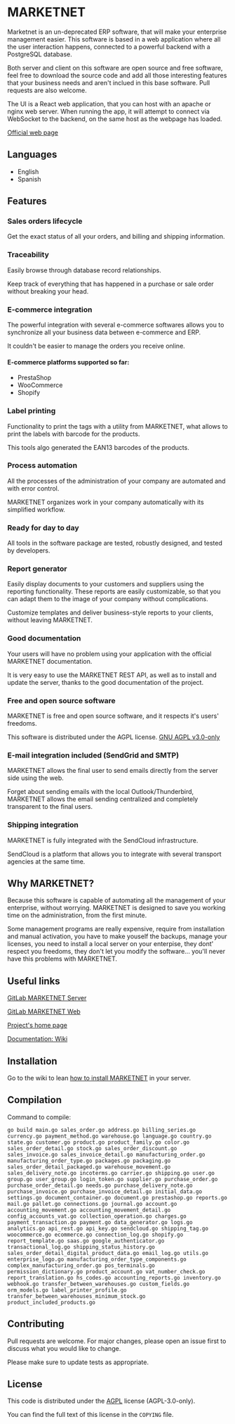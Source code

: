 # MARKETNET

Marketnet is an un-deprecated ERP software, that will make your enterprise management easier. This software is based in a web application where all the user interaction happens, connected to a powerful backend with a PostgreSQL database.

Both server and client on this software are open source and free software, feel free to download the source code and add all those interesting features that your business needs and aren't inclued in this base software. Pull requests are also welcome.

The UI is a React web application, that you can host with an apache or nginx web server. When running the app, it will attempt to connect via WebSocket to the backend, on the same host as the webpage has loaded.

[Official web page](https://www.marketneterp.io/)

## Languages
- English
- Spanish

## Features

### Sales orders lifecycle

Get the exact status of all your orders, and billing and shipping information.

### Traceability

Easily browse through database record relationships.

Keep track of everything that has happened in a purchase or sale order without breaking your head.

### E-commerce integration

The powerful integration with several e-commerce softwares allows you to synchronize all your business data between e-commerce and ERP.

It couldn't be easier to manage the orders you receive online.

#### E-commerce platforms supported so far:
- PrestaShop
- WooCommerce
- Shopify

### Label printing

Functionality to print the tags with a utility from MARKETNET, what allows to print the labels with barcode for the products.

This tools algo generated the EAN13 barcodes of the products.

### Process automation

All the processes of the administration of your company are automated and with error control.

MARKETNET organizes work in your company automatically with its simplified workflow.

### Ready for day to day

All tools in the software package are tested, robustly designed, and tested by developers.

### Report generator
Easily display documents to your customers and suppliers using the reporting functionality. These reports are easily customizable, so that you can adapt them to the image of your company without complications.

Customize templates and deliver business-style reports to your clients, without leaving MARKETNET.


### Good documentation

Your users will have no problem using your application with the official MARKETNET documentation.

It is very easy to use the MARKETNET REST API, as well as to install and update the server, thanks to the good documentation of the project.

### Free and open source software

MARKETNET is free and open source software, and it respects it's users' freedoms.

This software is distributed under the AGPL license. [GNU AGPL v3.0-only](https://spdx.org/licenses/AGPL-3.0-only.html) 

### E-mail integration included (SendGrid and SMTP)

MARKETNET allows the final user to send emails directly from the server side using the web.

Forget about sending emails with the local Outlook/Thunderbird, MARKETNET allows the email sending centralized and completely transparent to the final users.

### Shipping integration

MARKETNET is fully integrated with the SendCloud infrastructure.

SendCloud is a platform that allows you to integrate with several transport agencies at the same time.



## Why MARKETNET?

Because this software is capable of automating all the management of your enterprise, without worrying. MARKETNET is designed to save you working time on the administration, from the first minute.

Some management programs are really expensive, require from installation and manual activation, you have to make youself the backups, manage your licenses, you need to install a local server on your enterpise, they dont' respect you freedoms, they don't let you modify the software... you'll never have this problems with MARKETNET.



## Useful links

[GitLab MARKETNET Server](https://gitlab.com/itzanh/marketnet-server)

[GitLab MARKETNET Web](https://gitlab.com/itzanh/marketnet-web)

[Project's home page](https://marketneterp.io/)

[Documentation: Wiki](https://marketneterp.io:3443/)



## Installation

Go to the wiki to lean [how to install MARKETNET](https://marketneterp.io:3443/en/technical-documentation/installing-marketnet) in your server.



## Compilation

Command to compile:
```
go build main.go sales_order.go address.go billing_series.go currency.go payment_method.go warehouse.go language.go country.go state.go customer.go product.go product_family.go color.go sales_order_detail.go stock.go sales_order_discount.go sales_invoice.go sales_invoice_detail.go manufacturing_order.go manufacturing_order_type.go packages.go packaging.go sales_order_detail_packaged.go warehouse_movement.go sales_delivery_note.go incoterms.go carrier.go shipping.go user.go group.go user_group.go login_token.go supplier.go purchase_order.go purchase_order_detail.go needs.go purchase_delivery_note.go purchase_invoice.go purchase_invoice_detail.go initial_data.go settings.go document_container.go document.go prestashop.go reports.go mail.go pallet.go connections.go journal.go account.go accounting_movement.go accounting_movement_detail.go config_accounts_vat.go collection_operation.go charges.go payment_transaction.go payment.go data_generator.go logs.go analytics.go api_rest.go api_key.go sendcloud.go shipping_tag.go woocommerce.go ecommerce.go connection_log.go shopify.go report_template.go saas.go google_authenticator.go transactional_log.go shipping_status_history.go sales_order_detail_digital_product_data.go email_log.go utils.go enterprise_logo.go manufacturing_order_type_components.go complex_manufacturing_order.go pos_terminals.go permission_dictionary.go product_account.go vat_number_check.go report_translation.go hs_codes.go accounting_reports.go inventory.go webhook.go transfer_between_warehouses.go custom_fields.go orm_models.go label_printer_profile.go transfer_between_warehouses_minimum_stock.go product_included_products.go
```

## Contributing
Pull requests are welcome. For major changes, please open an issue first to discuss what you would like to change.

Please make sure to update tests as appropriate.

## License

This code is distributed under the [AGPL](https://spdx.org/licenses/AGPL-3.0-only.html) license (AGPL-3.0-only).

You can find the full text of this license in the `COPYING` file.

